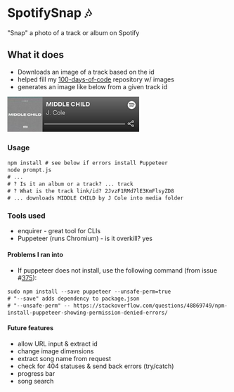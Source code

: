 # SpotifySnap :notes:
"Snap" a photo of a track or album on Spotify

## What it does
- Downloads an image of a track based on the id
- helped fill my [100-days-of-code](https://github.com/samarthdave/100-days-of-code) repository w/ images
- generates an image like below from a given track id

![Generated Image (Middle Child)](/media/middle-child.jpg)

### Usage
```
npm install # see below if errors install Puppeteer
node prompt.js
# ...
# ? Is it an album or a track? ... track
# ? What is the track link/id? 2JvzF1RMd7lE3KmFlsyZD8
# ... downloads MIDDLE CHILD by J Cole into media folder
```

### Tools used
- enquirer - great tool for CLIs
- Puppeteer (runs Chromium) - is it overkill? yes

#### Problems I ran into
- If puppeteer does not install, use the following command (from issue #[375](https://github.com/puppeteer/puppeteer/issues/375)):
```
sudo npm install --save puppeteer --unsafe-perm=true
# "--save" adds dependency to package.json
# "--unsafe-perm" -- https://stackoverflow.com/questions/48869749/npm-install-puppeteer-showing-permission-denied-errors/
```

#### Future features
- allow URL input & extract id
- change image dimensions
- extract song name from request
- check for 404 statuses & send back errors (try/catch)
- progress bar
- song search